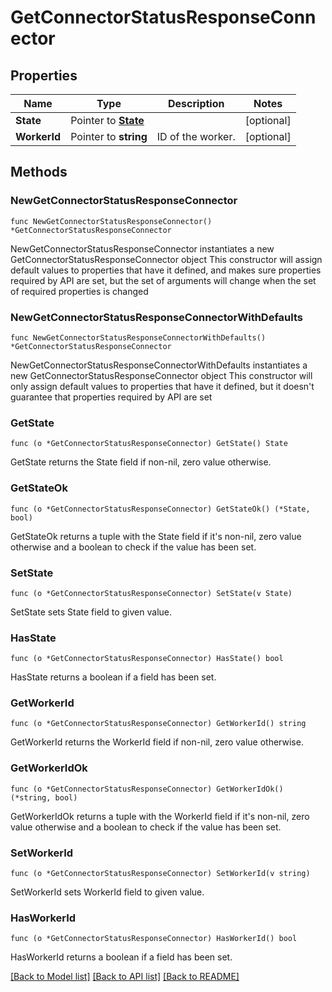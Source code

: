 # GetConnectorStatusResponseConnector

## Properties

Name | Type | Description | Notes
------------ | ------------- | ------------- | -------------
**State** | Pointer to [**State**](State.md) |  | [optional] 
**WorkerId** | Pointer to **string** | ID of the worker. | [optional] 

## Methods

### NewGetConnectorStatusResponseConnector

`func NewGetConnectorStatusResponseConnector() *GetConnectorStatusResponseConnector`

NewGetConnectorStatusResponseConnector instantiates a new GetConnectorStatusResponseConnector object
This constructor will assign default values to properties that have it defined,
and makes sure properties required by API are set, but the set of arguments
will change when the set of required properties is changed

### NewGetConnectorStatusResponseConnectorWithDefaults

`func NewGetConnectorStatusResponseConnectorWithDefaults() *GetConnectorStatusResponseConnector`

NewGetConnectorStatusResponseConnectorWithDefaults instantiates a new GetConnectorStatusResponseConnector object
This constructor will only assign default values to properties that have it defined,
but it doesn't guarantee that properties required by API are set

### GetState

`func (o *GetConnectorStatusResponseConnector) GetState() State`

GetState returns the State field if non-nil, zero value otherwise.

### GetStateOk

`func (o *GetConnectorStatusResponseConnector) GetStateOk() (*State, bool)`

GetStateOk returns a tuple with the State field if it's non-nil, zero value otherwise
and a boolean to check if the value has been set.

### SetState

`func (o *GetConnectorStatusResponseConnector) SetState(v State)`

SetState sets State field to given value.

### HasState

`func (o *GetConnectorStatusResponseConnector) HasState() bool`

HasState returns a boolean if a field has been set.

### GetWorkerId

`func (o *GetConnectorStatusResponseConnector) GetWorkerId() string`

GetWorkerId returns the WorkerId field if non-nil, zero value otherwise.

### GetWorkerIdOk

`func (o *GetConnectorStatusResponseConnector) GetWorkerIdOk() (*string, bool)`

GetWorkerIdOk returns a tuple with the WorkerId field if it's non-nil, zero value otherwise
and a boolean to check if the value has been set.

### SetWorkerId

`func (o *GetConnectorStatusResponseConnector) SetWorkerId(v string)`

SetWorkerId sets WorkerId field to given value.

### HasWorkerId

`func (o *GetConnectorStatusResponseConnector) HasWorkerId() bool`

HasWorkerId returns a boolean if a field has been set.


[[Back to Model list]](../README.md#documentation-for-models) [[Back to API list]](../README.md#documentation-for-api-endpoints) [[Back to README]](../README.md)


